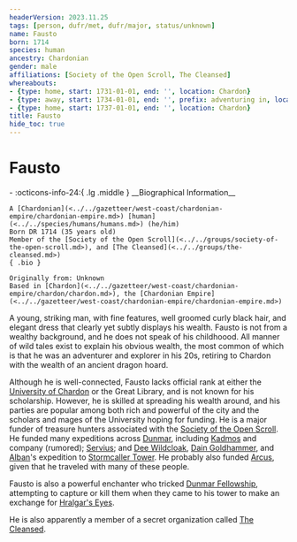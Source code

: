 ```yaml
---
headerVersion: 2023.11.25
tags: [person, dufr/met, dufr/major, status/unknown]
name: Fausto
born: 1714
species: human
ancestry: Chardonian
gender: male
affiliations: [Society of the Open Scroll, The Cleansed]
whereabouts:
- {type: home, start: 1731-01-01, end: '', location: Chardon}
- {type: away, start: 1734-01-01, end: '', prefix: adventuring in, location: West Coast Region}
- {type: home, start: 1737-01-01, end: '', location: Chardon}
title: Fausto
hide_toc: true
---
```

# Fausto
<div class="grid cards ext-narrow-margin ext-one-column" markdown>
- :octicons-info-24:{ .lg .middle } __Biographical Information__

    A [Chardonian](<../../gazetteer/west-coast/chardonian-empire/chardonian-empire.md>) [human](<../../species/humans/humans.md>) (he/him)  
    Born DR 1714 (35 years old)  
    Member of the [Society of the Open Scroll](<../../groups/society-of-the-open-scroll.md>), and [The Cleansed](<../../groups/the-cleansed.md>)  
    { .bio }

    Originally from: Unknown
    Based in [Chardon](<../../gazetteer/west-coast/chardonian-empire/chardon/chardon.md>), the [Chardonian Empire](<../../gazetteer/west-coast/chardonian-empire/chardonian-empire.md>)
</div>


A young, striking man, with fine features, well groomed curly black hair, and elegant dress that clearly yet subtly displays his wealth. Fausto is not from a wealthy background, and he does not speak of his childhoood. All manner of wild tales exist to explain his obvious wealth, the most common of which is that he was an adventurer and explorer in his 20s, retiring to Chardon with the wealth of an ancient dragon hoard. 

Although he is well-connected, Fausto lacks official rank at either the [University of Chardon](<../../gazetteer/west-coast/chardonian-empire/chardon/university-of-chardon.md>) or the Great Library, and is not known for his scholarship. However, he is skilled at spreading his wealth around, and his parties are popular among both rich and powerful of the city and the scholars and mages of the University hoping for funding. He is a major funder of treasure hunters associated with the [Society of the Open Scroll](<../../groups/society-of-the-open-scroll.md>). He funded many expeditions across [Dunmar](<../../gazetteer/greater-dunmar/realms/dunmar/dunmar.md>), including [Kadmos](<./kadmos.md>) and company (rumored); [Servius](<./servius.md>); and [Dee Wildcloak](<../halflings/dee-wildcloak.md>), [Dain Goldhammer](<../dwarves/dain-goldhammer.md>), and [Alban](<./alban.md>)'s expedition to [Stormcaller Tower](<../../gazetteer/greater-dunmar/dunmari-basin/stormcaller-tower.md>). He probably also funded [Arcus](<./arcus.md>), given that he traveled with many of these people.

Fausto is also a powerful enchanter who tricked [Dunmar Fellowship](<../pcs/dunmar-fellowship/dunmar-fellowship.md>), attempting to capture or kill them when they came to his tower to make an exchange for [Hralgar's Eyes](<../../campaigns/dunmari-frontier/treasure/treasure-from-stormcaller-tower/hralgar-s-eyes.md>). 

He is also apparently a member of a secret organization called [The Cleansed](<../../groups/the-cleansed.md>). 


